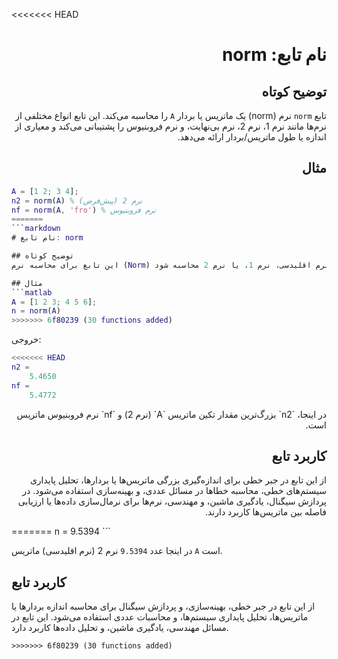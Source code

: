 <<<<<<< HEAD

<div dir="rtl">

# نام تابع: norm

## توضیح کوتاه
تابع `norm` نرم (norm) یک ماتریس یا بردار `A` را محاسبه می‌کند. این تابع انواع مختلفی از نرم‌ها مانند نرم 1، نرم 2، نرم بی‌نهایت، و نرم فروبنیوس را پشتیبانی می‌کند و معیاری از اندازه یا طول ماتریس/بردار ارائه می‌دهد.

## مثال
<div dir="ltr">

```matlab
A = [1 2; 3 4];
n2 = norm(A) % نرم 2 (پیش‌فرض)
nf = norm(A, 'fro') % نرم فروبنیوس
=======
```markdown
# نام تابع: norm

## توضیح کوتاه
این تابع برای محاسبه نرم (Norm) یک بردار یا ماتریس استفاده می‌شود. نرم معیاری از اندازه یا طول یک بردار یا ماتریس است و می‌تواند به روش‌های مختلفی مانند نرم اقلیدسی، نرم 1، یا نرم 2 محاسبه شود.

## مثال
```matlab
A = [1 2 3; 4 5 6];
n = norm(A)
>>>>>>> 6f80239 (30 functions added)
```

خروجی:
```matlab
<<<<<<< HEAD
n2 =
    5.4650
nf =
    5.4772
```

</div>
در اینجا، `n2` بزرگ‌ترین مقدار تکین ماتریس `A` (نرم 2) و `nf` نرم فروبنیوس ماتریس است.

## کاربرد تابع
از این تابع در جبر خطی برای اندازه‌گیری بزرگی ماتریس‌ها یا بردارها، تحلیل پایداری سیستم‌های خطی، محاسبه خطاها در مسائل عددی، و بهینه‌سازی استفاده می‌شود. در پردازش سیگنال، یادگیری ماشین، و مهندسی، نرم‌ها برای نرمال‌سازی داده‌ها یا ارزیابی فاصله بین ماتریس‌ها کاربرد دارند.

</div>
=======
n =
    9.5394
```

در اینجا عدد `9.5394` نرم 2 (نرم اقلیدسی) ماتریس `A` است.

## کاربرد تابع
از این تابع در جبر خطی، بهینه‌سازی، و پردازش سیگنال برای محاسبه اندازه بردارها یا ماتریس‌ها، تحلیل پایداری سیستم‌ها، و محاسبات عددی استفاده می‌شود. این تابع در مسائل مهندسی، یادگیری ماشین، و تحلیل داده‌ها کاربرد دارد.
```
>>>>>>> 6f80239 (30 functions added)
